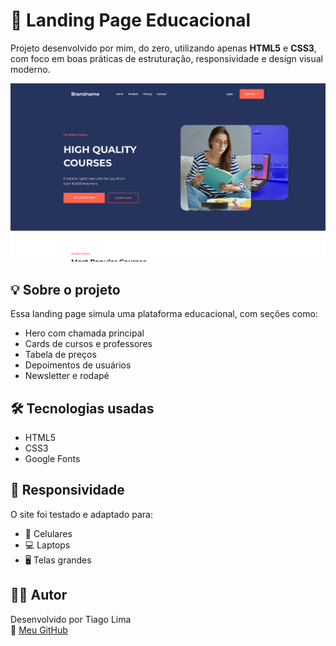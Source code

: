 # 📘 Landing Page Educacional 

Projeto desenvolvido por mim, do zero, utilizando apenas **HTML5** e **CSS3**, com foco em boas práticas de estruturação, responsividade e design visual moderno. 

<div class="image">
<img src="educational.png" />
</div>

## 💡 Sobre o projeto

Essa landing page simula uma plataforma educacional, com seções como:
- Hero com chamada principal
- Cards de cursos e professores
- Tabela de preços
- Depoimentos de usuários
- Newsletter e rodapé

## 🛠 Tecnologias usadas

- HTML5
- CSS3 
- Google Fonts 


## 📱 Responsividade

O site foi testado e adaptado para:
- 📱 Celulares
- 💻 Laptops
- 🖥️ Telas grandes

## 👨‍💻 Autor

Desenvolvido por Tiago Lima  
🔗 [Meu GitHub](https://github.com/ti-limaa)






